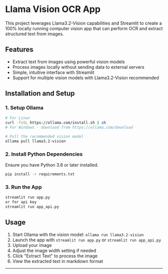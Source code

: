 # Llama Vision OCR App

This project leverages Llama3.2-Vision capabilities and Streamlit to create a 100% locally running computer vision app that can perform OCR and extract structured text from images.

## Features
- Extract text from images using powerful vision models
- Process images locally without sending data to external servers
- Simple, intuitive interface with Streamlit
- Support for multiple vision models with Llama3.2-Vision recommended

## Installation and Setup

### 1. Setup Ollama
```bash
# For Linux
curl -fsSL https://ollama.com/install.sh | sh
# For Windows - download from https://ollama.com/download

# Pull the recommended vision model
ollama pull llama3.2-vision
```

### 2. Install Python Dependencies
Ensure you have Python 3.8 or later installed.
```bash
pip install -r requirements.txt

```

### 3. Run the App
```bash
streamlit run app.py
or for api key
streamlit run app_api.py
```

## Usage
1. Start Ollama with the vision model: `ollama run llama3.2-vision`
2. Launch the app with `streamlit run app.py` or `streamlit run app_api.py`
3. Upload your image
4. Adjust the image width setting if needed
5. Click "Extract Text" to process the image
6. View the extracted text in markdown format

---

